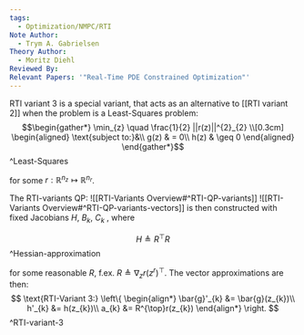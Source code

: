 ```yaml
---
tags:
  - Optimization/NMPC/RTI
Note Author:
  - Trym A. Gabrielsen
Theory Author:
  - Moritz Diehl
Reviewed By: 
Relevant Papers: '"Real-Time PDE Constrained Optimization"'
---
```

RTI variant 3 is a special variant, that acts as an alternative to [[RTI variant 2]] when the problem is a Least-Squares problem:
$$\begin{gather*}
\min_{z} \quad \frac{1}{2}  ||r(z)||^{2}_{2} \\[0.3cm]
\begin{aligned}
\text{subject to:}&\\
g(z) & = 0\\
h(z) & \geq 0
\end{aligned}
\end{gather*}$$
^Least-Squares

for some $r: \mathbb{R}^{n_{z}} \mapsto \mathbb{R}^{n_{r}}$.

The RTI-variants QP:
![[RTI-Variants Overview#^RTI-QP-variants]]
![[RTI-Variants Overview#^RTI-QP-variants-vectors]]
is then constructed with fixed Jacobians $H$, $B_{k}$, $C_{k}$ , where 

$$H \triangleq R^{\top}R$$
^Hessian-approximation

for some reasonable $R$, f.ex. $R\triangleq \nabla_{z} r(z^{r})^{\top}$. The vector approximations are then:
$$
\text{RTI-Variant 3:}
\left\{ 
\begin{align*}
\bar{g}'_{k} &= \bar{g}(z_{k})\\
h'_{k} &= h(z_{k})\\
a_{k} &= R^{\top}r(z_{k})
\end{align*}
\right.
$$
^RTI-variant-3


